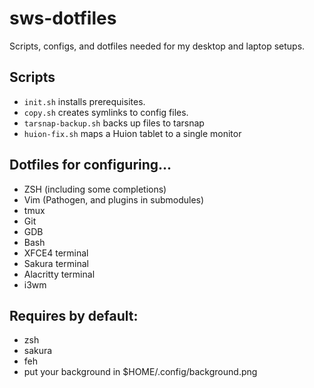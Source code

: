 # sws-dotfiles
Scripts, configs, and dotfiles needed for my desktop and laptop setups.

## Scripts

* `init.sh` installs prerequisites. 
* `copy.sh` creates symlinks to config files. 
* `tarsnap-backup.sh` backs up files to tarsnap
* `huion-fix.sh` maps a Huion tablet to a single monitor

## Dotfiles for configuring...

* ZSH (including some completions)
* Vim (Pathogen, and plugins in submodules)
* tmux
* Git  
* GDB
* Bash
* XFCE4 terminal
* Sakura terminal
* Alacritty terminal
* i3wm


## Requires by default:

* zsh
* sakura
* feh
* put your background in $HOME/.config/background.png

